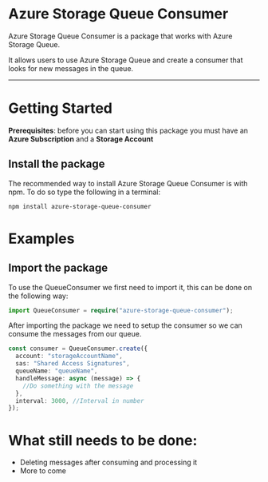 # Azure Storage Queue Consumer

Azure Storage Queue Consumer is a package that works with Azure Storage Queue.

It allows users to use Azure Storage Queue and create a consumer that looks for new messages in the queue.

---

# Getting Started

**Prerequisites**: before you can start using this package you must have an **Azure Subscription** and a **Storage Account**

## Install the package

The recommended way to install Azure Storage Queue Consumer is with npm. To do so type the following in a terminal:

```bash
npm install azure-storage-queue-consumer
```

# Examples

## Import the package

To use the QueueConsumer we first need to import it, this can be done on the following way:

```typescript
import QueueConsumer = require("azure-storage-queue-consumer");
```

After importing the package we need to setup the consumer so we can consume the messages from our queue.

```typescript
const consumer = QueueConsumer.create({
  account: "storageAccountName",
  sas: "Shared Access Signatures",
  queueName: "queueName",
  handleMessage: async (message) => {
    //Do something with the message
  },
  interval: 3000, //Interval in number
});
```

# What still needs to be done:

- Deleting messages after consuming and processing it
- More to come
